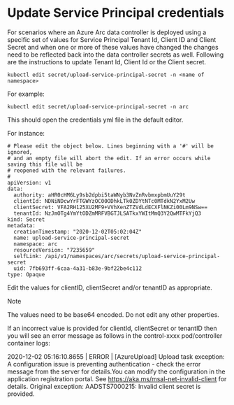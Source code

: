 # Update Service Principal credentials

For scenarios where an Azure Arc data controller is deployed using a specific set of values for Service Principal Tenant Id, Client ID and Client Secret and when one or more of these values have changed the changes need to be reflected back into the data controller secrets as well. Following are the instructions to update Tenant Id, Client Id or the Client secret. 
```
kubectl edit secret/upload-service-principal-secret -n <name of namespace>
```
For example:
```
kubectl edit secret/upload-service-principal-secret -n arc
```

This should open the credentials yml file in the default editor. 

For instance:

```
# Please edit the object below. Lines beginning with a '#' will be ignored,
# and an empty file will abort the edit. If an error occurs while saving this file will be
# reopened with the relevant failures.
#
apiVersion: v1
data:
  authority: aHR0cHM6Ly9sb2dpbi5taWNyb3NvZnRvbmxpbmUuY29t
  clientId: NDNiNDcwYrFTGWYzOC00ODhkLTk0ZDYtNTc0MTdkN2YxM2Uw
  clientSecret: VFA2RH125XU2MF9+VVhXenZTZVdLdECXFlNKZi00Lm9NSw==
  tenantId: NzJmOTg4YmYtODZmMRFVBGTJLSATkxYWItMmQ3Y2QwMTFkYjQ3
kind: Secret
metadata:
  creationTimestamp: "2020-12-02T05:02:04Z"
  name: upload-service-principal-secret
  namespace: arc
  resourceVersion: "7235659"
  selfLink: /api/v1/namespaces/arc/secrets/upload-service-principal-secret
  uid: 7fb693ff-6caa-4a31-b83e-9bf22be4c112
type: Opaque

```
Edit the values for clientID, clientSecret and/or tenantID as appropriate. 

> [!NOTE]
>The values need to be base64 encoded. 
Do not edit any other properties.

If an incorrect value is provided for clientId, clientSecret or tenantID then you will see an error message as follows in the control-xxxx pod/controller container logs:

2020-12-02 05:16:10.8655 | ERROR | [AzureUpload] Upload task exception: A configuration issue is preventing authentication - check the error message from the server for details.You can modify the configuration in the application registration portal. See https://aka.ms/msal-net-invalid-client for details.  Original exception: AADSTS7000215: Invalid client secret is provided.




